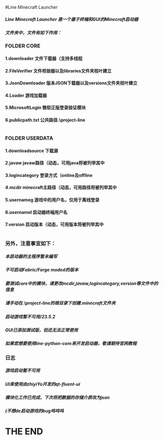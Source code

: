 #Line Minecraft Launcher
#####  Line Minecraft Launcher 是一个基于终端和GUI的Minecraft启动器

##### 文件夹中，文件有如下作用：
### FOLDER CORE
#### 
#### 1.downloader 文件下载器（支持多线程
#### 2.FileVerifier 文件校验器以及libraries文件夹枝叶建立
#### 3.JsonDownloader 版本JSON下载器以及versions文件夹枝叶建立
#### 4.Loader 游戏加载器
#### 5.MicrosoftLogin 微软正版登录验证模块
#### 6.publicpath.txt 公共路径.\project-line
#
### FOLDER USERDATA
#### 1.downloadsource 下载源
#### 2.javaw javaw路径（动态，可用java将被列举其中
#### 3.logincategory 登录方式（online及offline
#### 4.mcdir minecraft主路径（动态，可用路径将被列举其中
#### 5.usernameg 游戏中的用户名，仅用于离线登录
#### 6.usernamel 启动器终端用户名
#### 7.version 启动版本（动态，可用版本将被列举其中
#
### 另外，注意事宜如下：
##### 本启动器的主程序暂未编写
##### 不可启动Fabric/Forge moded的版本
##### 要测试core中的模块，请更改mcdir,javaw,logincategory,version等文件中的信息
##### 请手动在.\project-line的根目录下创建.minecraft文件夹
##### 启动游戏暂不可用/23.5.2
##### GUI已添加测试版，但还无法正常使用
##### 如果您想要使用line-python-core来开发启动器，敬请期待官网教程

### 日志
##### 游戏启动暂不可用
##### UI库使用由zhiyiYo开发的qt-fluent-ui
##### 模块化工作已完成，下次将把数据的存储介质改为json
##### (不想de启动游戏的bug呜呜呜

# THE END
